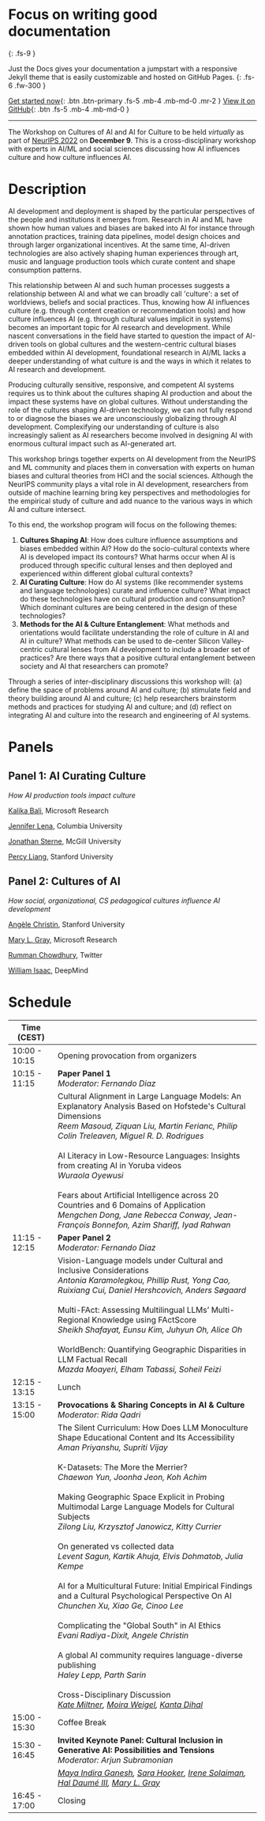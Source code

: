 
# Focus on writing good documentation
{: .fs-9 }

Just the Docs gives your documentation a jumpstart with a responsive Jekyll theme that is easily customizable and hosted on GitHub Pages.
{: .fs-6 .fw-300 }

[Get started now](#getting-started){: .btn .btn-primary .fs-5 .mb-4 .mb-md-0 .mr-2 }
[View it on GitHub](#Just-the-Docs-repo){: .btn .fs-5 .mb-4 .mb-md-0 }

---

The Workshop on Cultures of AI and AI for Culture to be held _virtually_ as part of  [NeurIPS 2022](https://nips.cc/) on **December 9**. This is a cross-disciplinary workshop with experts in AI/ML and social sciences discussing how AI influences culture and how culture influences AI.  


# Description

AI development and deployment is shaped by the particular perspectives of the people and institutions it emerges from. Research in AI and ML have shown how human values and biases are baked into AI for instance through annotation practices, training data pipelines, model design choices and through larger organizational incentives.  At the same time, AI-driven  technologies are also actively shaping human experiences through art, music and language production tools which curate content and shape consumption patterns.

This relationship between AI and such human processes suggests a relationship between AI and what we can broadly call 'culture': a set of worldviews, beliefs and social practices.  Thus, knowing how AI influences culture (e.g. through content creation or recommendation tools) and how culture influences AI (e.g. through cultural values implicit in systems) becomes an important topic for AI research and development. While nascent conversations in the field have started to question the impact of AI-driven tools on global cultures and the western-centric cultural biases embedded within AI development, foundational research in AI/ML lacks a deeper understanding of what culture is and the ways in which it relates to AI research and development.  

Producing culturally sensitive, responsive, and competent AI systems requires us to think about the cultures shaping AI production and  about the impact these systems have on global cultures. Without understanding the role of the cultures shaping  AI-driven technology, we can not fully respond to  or diagnose the biases we are unconsciously globalizing through AI development.  Complexifying our understanding of culture is also increasingly salient as AI researchers become involved in designing AI with enormous cultural impact such as AI-generated art. 

This workshop brings together experts on AI development from the NeurIPS and ML community and places them in conversation with experts on human biases and cultural theories from HCI and the social sciences.  Although the NeurIPS community plays a vital role in AI development, researchers from outside of machine learning bring key perspectives and methodologies for the empirical study of culture and add nuance to the various ways in which AI and culture intersect.

To this end, the workshop program will focus on the following themes:

1. **Cultures Shaping AI**: How does culture influence assumptions and biases embedded within AI? How do the socio-cultural contexts where AI is developed impact its contours? What harms occur when AI is produced through specific cultural lenses and then deployed and experienced within different global cultural contexts? 
2. **AI Curating Culture**: How do AI systems (like recommender systems and language technologies) curate and influence culture? What impact do these technologies have on cultural production and consumption? Which dominant cultures are being centered in the design of these technologies?
3. **Methods for the AI & Culture Entanglement**: What methods and orientations would facilitate understanding the role of culture in AI and AI in culture? What methods can be used to de-center Silicon Valley-centric cultural lenses from AI development to include a broader set of practices? Are there ways that a positive cultural entanglement between society and AI that researchers can promote?

Through a series of inter-disciplinary discussions this workshop will: (a) define the space of problems around AI and culture; (b) stimulate field and theory building around AI and culture; (c) help researchers brainstorm methods and practices for studying AI and culture; and (d) reflect on integrating AI and culture into the research and engineering of AI systems. 

# Panels

## Panel 1: AI Curating Culture
*How AI production tools impact culture*

[Kalika Bali](https://www.microsoft.com/en-us/research/people/kalikab/), Microsoft Research

[Jennifer Lena](https://sociology.columbia.edu/content/jennifer-c-lena), Columbia University

[Jonathan Sterne](https://sterneworks.org/), McGill University

[Percy Liang](https://cs.stanford.edu/~pliang/), Stanford University

## Panel 2: Cultures of AI
*How social, organizational, CS pedagogical cultures influence AI development*

[Angèle Christin](https://www.angelechristin.com/), Stanford University

[Mary L. Gray](https://marylgray.org/), Microsoft Research

[Rumman Chowdhury](http://www.rummanchowdhury.com/), Twitter

[William Isaac](https://wsisaac.com/), DeepMind

# Schedule

| Time (CEST) | |
| --- | :-- |
| 10:00 - 10:15 | Opening provocation from organizers |
| 10:15 - 11:15  | **Paper Panel 1**<br>*Moderator: Fernando Diaz* | 
| | Cultural Alignment in Large Language Models: An Explanatory Analysis Based on Hofstede's Cultural Dimensions<br>*Reem Masoud, Ziquan Liu, Martin Ferianc, Philip Colin Treleaven, Miguel R. D. Rodrigues*<br><br>AI Literacy in Low-Resource Languages: Insights from creating AI in Yoruba videos<br>*Wuraola Oyewusi*<br><br>Fears about Artificial Intelligence across 20 Countries and 6 Domains of Application<br>*Mengchen Dong, Jane Rebecca Conway, Jean-François Bonnefon, Azim Shariff, Iyad Rahwan* |
| 11:15 - 12:15  | **Paper Panel 2**<br>*Moderator: Fernando Diaz* | 
| | Vision-Language models under Cultural and Inclusive Considerations<br>*Antonia Karamolegkou, Phillip Rust, Yong Cao, Ruixiang Cui, Daniel Hershcovich, Anders Søgaard*<br><br>Multi-FAct: Assessing Multilingual LLMs’ Multi-Regional Knowledge using FActScore<br>*Sheikh Shafayat, Eunsu Kim, Juhyun Oh, Alice Oh*<br><br>WorldBench: Quantifying Geographic Disparities in LLM Factual Recall<br>*Mazda Moayeri, Elham Tabassi, Soheil Feizi* |
| 12:15 - 13:15  | Lunch |
| 13:15 - 15:00  | **Provocations & Sharing Concepts in AI & Culture**<br>*Moderator: Rida Qadri* |
| | The Silent Curriculum: How Does LLM Monoculture Shape Educational Content and Its Accessibility<br>*Aman Priyanshu, Supriti Vijay*<br><br>K-Datasets: The More the Merrier?<br>*Chaewon Yun, Joonha Jeon, Koh Achim*<br><br>Making Geographic Space Explicit in Probing Multimodal Large Language Models for Cultural Subjects<br>*Zilong Liu, Krzysztof Janowicz, Kitty Currier*<br><br>On generated vs collected data<br>*Levent Sagun, Kartik Ahuja, Elvis Dohmatob, Julia Kempe*<br><br>AI for a Multicultural Future: Initial Empirical Findings and a Cultural Psychological Perspective On AI<br>*Chunchen Xu, Xiao Ge, Cinoo Lee*<br><br>Complicating the "Global South" in AI Ethics<br>*Evani Radiya-Dixit, Angele Christin*<br><br>A global AI community requires language-diverse publishing<br>*Haley Lepp, Parth Sarin*<br><br>Cross-Disciplinary Discussion<br>*[Kate Miltner](https://katemiltner.com/), [Moira Weigel](https://datasociety.net/people/weigel-moira), [Kanta Dihal](https://kantadihal.com/)* |
| 15:00 - 15:30  | Coffee Break |
| 15:30 - 16:45  | **Invited Keynote Panel: Cultural Inclusion in Generative AI: Possibilities and Tensions**<br>*Moderator: Arjun Subramonian* |
| | *[Maya Indira Ganesh](https://bodyofwork.in/), [Sara Hooker](https://www.sarahooker.me/), [Irene Solaiman](https://www.irenesolaiman.com/), [Hal Daumé III](https://users.umiacs.umd.edu/~hal/), [Mary L. Gray](https://marylgray.org/)* |
| 16:45 - 17:00 | Closing |

